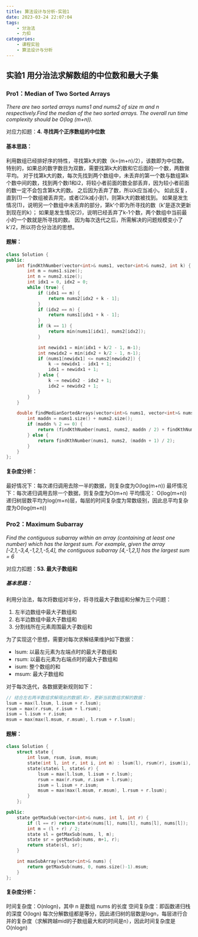 ```yaml
---
title: 算法设计与分析-实验1
date: 2023-03-24 22:07:04
tags:
    - 分治法
    - 力扣
categories:
    - 课程实验
    - 算法设计与分析
---
```


## 实验1 用分治法求解数组的中位数和最大子集

### Pro1：Median of Two Sorted Arrays
*There are two sorted arrays nums1 and nums2 of size m and n respectively.Find the
median of the two sorted arrays. The overall run time complexity should be O(log
(m+n)).*

<!-- more -->

对应力扣题：**4. 寻找两个正序数组的中位数**

#### 基本思路：
利用数组已经排好序的特性，寻找第k大的数（k=(m+n)/2），该数即为中位数。
特别的，如果总的数字数目为双数，需要找第k大的数和它后面的一个数，两数做平均。
对于找第k大的数，每次先找到两个数组中，未丢弃的第一个数与数组第k个数中间的数，找到两个数i1和i2，将较小者前面的数全部丢弃，因为较小者前面的数一定不会包含第k大的数。
之后因为丢弃了数，所以k应当减小。
如此反复，直到(1)一个数组被丢弃完，或者(2)k减小到1，则第k大的数被找到。
如果是发生情况(1)，说明另一个数组中未丢弃的部分，第k'个即为所寻找的数（k'是逐次更新到现在的k）；
如果是发生情况(2)，说明已经丢弃了k-1个数，两个数组中当前最小的一个数就是所寻找的数。
因为每次迭代之后，所需解决的问题规模变小了k'/2，所以符合分治法的思想。

#### 题解：
```C++
class Solution {
public:
    int findKthNumber(vector<int>& nums1, vector<int>& nums2, int k) {
        int m = nums1.size();
        int n = nums2.size();
        int idx1 = 0, idx2 = 0;
        while (true) {
            if (idx1 == m) {
                return nums2[idx2 + k - 1];
            }
            if (idx2 == n) {
                return nums1[idx1 + k - 1];
            }
            if (k == 1) {
                return min(nums1[idx1], nums2[idx2]);
            }

            int newidx1 = min(idx1 + k/2 - 1, m-1);
            int newidx2 = min(idx2 + k/2 - 1, n-1);
            if (nums1[newidx1] <= nums2[newidx2]) {
                k -= newidx1 - idx1 + 1;
                idx1 = newidx1 + 1;
            } else {
                k -= newidx2 - idx2 + 1;
                idx2 = newidx2 + 1;
            }
        }
    }

    double findMedianSortedArrays(vector<int>& nums1, vector<int>& nums2) {
        int maddn = nums1.size() + nums2.size();
        if (maddn % 2 == 0) {
            return (findKthNumber(nums1, nums2, maddn / 2) + findKthNumber(nums1, nums2, maddn / 2 + 1)) / 2.0;
        } else {
            return findKthNumber(nums1, nums2, (maddn + 1) / 2);
        }
    }
};
```

#### 复杂度分析：
最好情况下：每次递归调⽤去除⼀半的数据，则复杂度为O(log(m+n))
最坏情况下：每次递归调⽤去除⼀个数据，则复杂度为O(m+n)
平均情况： O(log(m+n))
递归树层数平均为log(m+n)层，每层的时间复杂度为常数级别，因此总平均复杂度为O(log(m+n))


### Pro2：Maximum Subarray
*Find the contiguous subarray within an array (containing at least one number) which has the largest sum.
For example, given the array [-2,1,-3,4,-1,2,1,-5,4], the contiguous subarray [4,-1,2,1] has the largest sum = 6*

对应力扣题：**53. 最大子数组和**

##### 基本思路：
利用分治法，每次将数组对半分，将寻找最大子数组和分解为三个问题：
1. 左半边数组中最大子数组和
2. 右半边数组中最大子数组和
3. 分割线所在元素周围最大子数组和

为了实现这个思想，需要对每次求解结果维护如下数据：
- lsum: 以最左元素为左端点时的最大子数组和
- rsum: 以最右元素为右端点时的最大子数组和
- isum: 整个数组的和
- msum: 最大子数组和

对于每次迭代，各数据更新规则如下：
```C++
// 结合左右两半数组求解得出的数据l和r，更新当前数组求解的数据：
lsum = max(l.lsum, l.isum + r.lsum);
rsum = max(r.rsum, r.isum + l.rsum);
isum = l.isum + r.isum;
msum = max(max(l.msum, r.msum), l.rsum + r.lsum);
```

#### 题解：
```C++
class Solution {
    struct state {
        int lsum, rsum, isum, msum;
        state(int l, int r, int i, int m) : lsum(l), rsum(r), isum(i), msum(m) {};
        state(state& l, state& r) {
            lsum = max(l.lsum, l.isum + r.lsum);
            rsum = max(r.rsum, r.isum + l.rsum);
            isum = l.isum + r.isum;
            msum = max(max(l.msum, r.msum), l.rsum + r.lsum);
        }
    };

public:
    state getMaxSub(vector<int>& nums, int l, int r) {
        if (l == r) return state(nums[l], nums[l], nums[l], nums[l]);
        int m = (l + r) / 2;
        state sl = getMaxSub(nums, l, m);
        state sr = getMaxSub(nums, m+1, r);
        return state(sl, sr);
    }

    int maxSubArray(vector<int>& nums) {
        return getMaxSub(nums, 0, nums.size()-1).msum;
    }
};
```

#### 复杂度分析：
时间复杂度：O(nlogn)，其中 n 是数组 nums 的⻓度
空间复杂度：即函数递归栈的深度 O(logn)
每次分解数组都是等分，因此递归树的层数是logn，每层进⾏合并的复杂度（求解跨越mid的⼦数组最⼤和的时间是n），因此时间复杂度是O(nlogn)